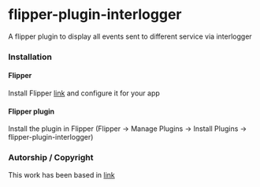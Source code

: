 # flipper-plugin-interlogger

A flipper plugin to display all events sent to different service via interlogger 

### Installation

#### Flipper

Install Flipper [link](https://fbflipper.com/docs/features/react-native/) and configure it for your app

#### Flipper plugin

Install the plugin in Flipper
(Flipper -> Manage Plugins -> Install Plugins -> flipper-plugin-interlogger)

### Autorship / Copyright
This work has been based in 
[link](#https://github.com/imranMnts/flipper-plugin-react-native-logging-tools) 

